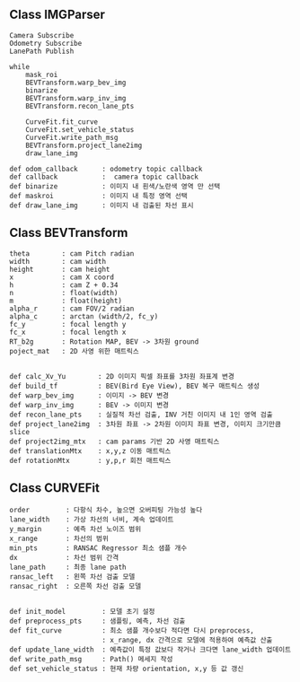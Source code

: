 
## Class IMGParser
	Camera Subscribe
	Odometry Subscribe
	LanePath Publish

	while
		mask_roi
		BEVTransform.warp_bev_img
		binarize
		BEVTransform.warp_inv_img
		BEVTransform.recon_lane_pts

		CurveFit.fit_curve
		CurveFit.set_vehicle_status
		CurveFit.write_path_msg
		BEVTransform.project_lane2img
		draw_lane_img

	def odom_callback      : odometry topic callback
	def callback           :  camera topic callback
	def binarize	       : 이미지 내 흰색/노란색 영역 만 선택
	def maskroi	           : 이미지 내 특정 영역 선택
	def draw_lane_img	   : 이미지 내 검출된 차선 표시

## Class BEVTransform
	theta 		 : cam Pitch radian
	width 		 : cam width
	height 		 : cam height
	x 		     : cam X coord
	h		     : cam Z + 0.34
	n		     : float(width)
	m		     : float(height)
	alpha_r		 : cam FOV/2 radian
	alpha_c		 : arctan (width/2, fc_y)
	fc_y		 : focal length y
	fc_x		 : focal length x
	RT_b2g		 : Rotation MAP, BEV -> 3차원 ground
	poject_mat	 : 2D 사영 위한 매트릭스
	
	
	def calc_Xv_Yu	      : 2D 이미지 픽셀 좌표를 3차원 좌표계 변경
	def build_tf	      : BEV(Bird Eye View), BEV 복구 매트릭스 생성
	def warp_bev_img      : 이미지 -> BEV 변경
	def warp_inv_img      : BEV -> 이미지 변경
	def recon_lane_pts    : 실질적 차선 검출, INV 거친 이미지 내 1인 영역 검출
	def project_lane2img  : 3차원 좌표 -> 2차원 이미지 좌표 변경, 이미지 크기만큼 slice
	def project2img_mtx   : cam params 기반 2D 사영 매트릭스
	def translationMtx    : x,y,z 이동 매트릭스
	def rotationMtx       : y,p,r 회전 매트릭스

## Class CURVEFit
	order		  : 다항식 차수, 높으면 오버피팅 가능성 높다
	lane_width	  : 가상 차선의 너비, 계속 업데이트
	y_margin	  : 예측 차선 노이즈 범위
	x_range		  : 차선의 범위
	min_pts		  : RANSAC Regressor 최소 샘플 개수
	dx		      : 차선 범위 간격
	lane_path	  : 최종 lane path
	ransac_left	  : 왼쪽 차선 검출 모델
	ransac_right  : 오른쪽 차선 검출 모델

	
	def init_model	       : 모델 초기 설정
	def preprocess_pts	   : 샘플링, 예측, 차선 검출
	def fit_curve 	       : 최소 샘플 개수보다 적다면 다시 preprocess,
			               : x_range, dx 간격으로 모델에 적용하여 예측값 산출
	def update_lane_width  : 예측값이 특정 값보다 작거나 크다면 lane_width 업데이트
	def write_path_msg     : Path() 메세지 작성
	def set_vehicle_status : 현재 차량 orientation, x,y 등 값 갱신
	
	



	
